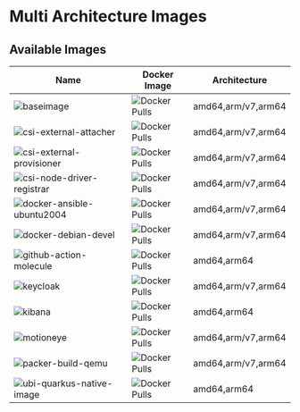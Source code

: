 # Multi Architecture Images

## Available Images

| Name | Docker Image | Architecture |
|------|--------------|--------------|
|![baseimage](https://github.com/iamenr0s/multi-arch-images/workflows/baseimage/badge.svg)|![Docker Pulls](https://img.shields.io/docker/pulls/enros/baseimage)|amd64,arm/v7,arm64|
|![csi-external-attacher](https://github.com/iamenr0s/multi-arch-images/workflows/csi-external-attacher/badge.svg)|![Docker Pulls](https://img.shields.io/docker/pulls/enros/csi-external-attacher)|amd64,arm/v7,arm64|
|![csi-external-provisioner](https://github.com/iamenr0s/multi-arch-images/workflows/csi-external-provisioner/badge.svg)|![Docker Pulls](https://img.shields.io/docker/pulls/enros/csi-external-provisioner)|amd64,arm/v7,arm64|
|![csi-node-driver-registrar](https://github.com/iamenr0s/multi-arch-images/workflows/csi-node-driver-registrar/badge.svg)|![Docker Pulls](https://img.shields.io/docker/pulls/enros/csi-node-driver-registrar)|amd64,arm/v7,arm64|
|![docker-ansible-ubuntu2004](https://github.com/iamenr0s/multi-arch-images/workflows/docker-ansible-ubuntu2004/badge.svg)|![Docker Pulls](https://img.shields.io/docker/pulls/enros/docker-ansible-ubuntu2004)|amd64,arm/v7,arm64|
|![docker-debian-devel](https://github.com/iamenr0s/multi-arch-images/workflows/docker-debian-devel/badge.svg)|![Docker Pulls](https://img.shields.io/docker/pulls/enros/docker-debian-devel)|amd64,arm/v7,arm64|
|![github-action-molecule](https://github.com/iamenr0s/multi-arch-images/workflows/github-action-molecule/badge.svg)|![Docker Pulls](https://img.shields.io/docker/pulls/enros/github-action-molecule)|amd64,arm64|
|![keycloak](https://github.com/iamenr0s/multi-arch-images/workflows/keycloak/badge.svg)|![Docker Pulls](https://img.shields.io/docker/pulls/enros/keycloak)|amd64,arm/v7,arm64|
|![kibana](https://github.com/iamenr0s/multi-arch-images/workflows/kibana/badge.svg)|![Docker Pulls](https://img.shields.io/docker/pulls/enros/kibana)|amd64,arm64|
|![motioneye](https://github.com/iamenr0s/multi-arch-images/workflows/motioneye/badge.svg)|![Docker Pulls](https://img.shields.io/docker/pulls/enros/motioneye)|amd64,arm/v7,arm64|
|![packer-build-qemu](https://github.com/iamenr0s/multi-arch-images/workflows/packer-build-qemu/badge.svg)|![Docker Pulls](https://img.shields.io/docker/pulls/enros/packer-build-qemu)|amd64,arm/v7,arm64|
|![ubi-quarkus-native-image](https://github.com/iamenr0s/multi-arch-images/workflows/ubi-quarkus-native-image/badge.svg)|![Docker Pulls](https://img.shields.io/docker/pulls/enros/ubi-quarkus-native-image)|amd64,arm64|
